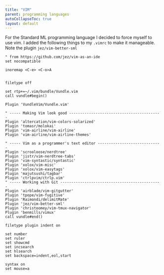 ```yaml
---
title: "VIM"
parent: programming languages
autoCollapseToc: true
layout: default
---
```


For the Standard ML programming language I decided to force myself to use vim.  I added the following things to my `.vimrc` to make it manageable.  Note the plugin `jez/vim-better-sml`

```
" from https://github.com/jez/vim-as-an-ide
set nocompatible

inoremap <C-e> <C-o>A


filetype off

set rtp+=~/.vim/bundle/Vundle.vim
call vundle#begin()

Plugin 'VundleVim/Vundle.vim'

" ----- Making Vim look good ------------------------------------------
Plugin 'altercation/vim-colors-solarized'
Plugin 'tomasr/molokai'
Plugin 'vim-airline/vim-airline'
Plugin 'vim-airline/vim-airline-themes'

" ----- Vim as a programmer's text editor -----------------------------
Plugin 'scrooloose/nerdtree'
Plugin 'jistr/vim-nerdtree-tabs'
Plugin 'vim-syntastic/syntastic'
Plugin 'xolox/vim-misc'
Plugin 'xolox/vim-easytags'
Plugin 'majutsushi/tagbar'
Plugin 'ctrlpvim/ctrlp.vim'
" ----- Working with Git ----------------------------------------------
Plugin 'airblade/vim-gitgutter'
Plugin 'tpope/vim-fugitive'
Plugin 'Raimondi/delimitMate'
Plugin 'jez/vim-better-sml'
Plugin 'christoomey/vim-tmux-navigator'
Plugin 'benmills/vimux'
call vundle#end()

filetype plugin indent on

set number
set ruler
set showcmd
set incsearch
set hlsearch
set backspace=indent,eol,start

syntax on
set mouse=a
```
